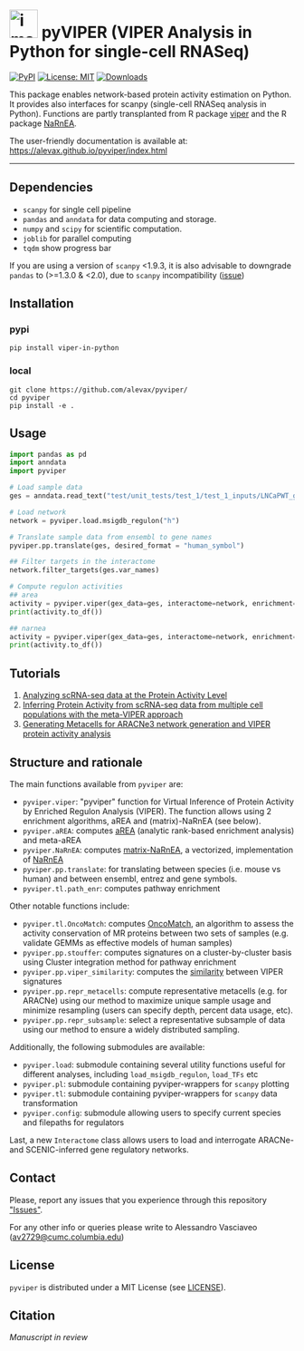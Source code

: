 # <img width="50" alt="image" src="https://github.com/alevax/pyviper/assets/92543296/3b1f14ab-68a1-49ab-b5b2-aa4f214ad995"> pyVIPER (VIPER Analysis in Python for single-cell RNASeq) 

<!-- [![PyPI](https://img.shields.io/pypi/v/viper-in-python?logo=PyPI)](https://pypi.org/project/viper-in-python) -->
[![PyPI](https://img.shields.io/badge/pypi-stable-darkgreeen?logo=PyPI)](https://pypi.org/project/viper-in-python)
[![License: MIT](https://img.shields.io/badge/License-MIT-yellow.svg)](https://opensource.org/licenses/MIT)
[![Downloads](https://static.pepy.tech/badge/viper-in-python)](https://pepy.tech/project/viper-in-python)

This package enables network-based protein activity estimation on Python.
It provides also interfaces for scanpy (single-cell RNASeq analysis in Python).
Functions are partly transplanted from R package [viper](https://www.bioconductor.org/packages/release/bioc/html/viper.html) and the R package [NaRnEA](https://github.com/califano-lab/NaRnEA). 

The user-friendly documentation is available at: https://alevax.github.io/pyviper/index.html

---

## Dependencies
- `scanpy` for single cell pipeline
- `pandas` and `anndata` for data computing and storage. 
- `numpy` and `scipy`  for scientific computation.
- `joblib` for parallel computing
- `tqdm` show progress bar

If you are using a version of `scanpy` <1.9.3, it is also advisable to downgrade `pandas` to (>=1.3.0 & <2.0), due to `scanpy` incompatibility ([issue](https://github.com/scverse/scanpy/issues/2564))

  
## Installation
### pypi
```shell
pip install viper-in-python
```
### local
```shell
git clone https://github.com/alevax/pyviper/
cd pyviper
pip install -e .
```

## Usage
```python
import pandas as pd
import anndata
import pyviper

# Load sample data
ges = anndata.read_text("test/unit_tests/test_1/test_1_inputs/LNCaPWT_gExpr_GES.tsv").T

# Load network
network = pyviper.load.msigdb_regulon("h")

# Translate sample data from ensembl to gene names
pyviper.pp.translate(ges, desired_format = "human_symbol")

## Filter targets in the interactome
network.filter_targets(ges.var_names)

# Compute regulon activities
## area
activity = pyviper.viper(gex_data=ges, interactome=network, enrichment="area")
print(activity.to_df())

## narnea
activity = pyviper.viper(gex_data=ges, interactome=network, enrichment="narnea", eset_filter=False)
print(activity.to_df())
```

## Tutorials
1. [Analyzing scRNA-seq data at the Protein Activity Level](https://github.com/alevax/pyviper/blob/main/Tutorials/Tutorial-1.ipynb)
2. [Inferring Protein Activity from scRNA-seq data from multiple cell populations with the meta-VIPER approach](https://github.com/alevax/pyviper/blob/main/Tutorials/Tutorial-2.ipynb)
3. [Generating Metacells for ARACNe3 network generation and VIPER protein activity analysis](https://github.com/alevax/pyviper/blob/main/Tutorials/Tutorial-3.ipynb) 

## Structure and rationale

The main functions available from `pyviper` are:
- `pyviper.viper`: "pyviper" function for Virtual Inference of Protein Activity by Enriched Regulon Analysis (VIPER). The function allows using 2 enrichment algorithms, aREA and (matrix)-NaRnEA (see below).
- `pyviper.aREA`: computes [aREA](https://www.nature.com/articles/ng.3593) (analytic rank-based enrichment analysis) and meta-aREA
- `pyviper.NaRnEA`: computes [matrix-NaRnEA](https://www.biorxiv.org/content/10.1101/2021.05.20.445002v5), a vectorized, implementation of [NaRnEA](https://www.mdpi.com/1099-4300/25/3/542)
- `pyviper.pp.translate`: for translating between species (i.e. mouse vs human) and between ensembl, entrez and gene symbols.
- `pyviper.tl.path_enr`: computes pathway enrichment

Other notable functions include:
- `pyviper.tl.OncoMatch`: computes [OncoMatch](https://doi.org/10.1158/2159-8290.CD-22-0342), an algorithm to assess the activity conservation of MR proteins between two sets of samples (e.g. validate GEMMs as effective models of human samples)
- `pyviper.pp.stouffer`: computes signatures on a cluster-by-cluster basis using Cluster integration method for pathway enrichment
- `pyviper.pp.viper_similarity`: computes the [similarity](https://s3.jcloud.sjtu.edu.cn/899a892efef34b1b944a19981040f55b-oss01/bioconductor/3.14/bioc/vignettes/viper/inst/doc/viper.pdf) between VIPER signatures
- `pyviper.pp.repr_metacells`: compute representative metacells (e.g. for ARACNe) using our method to maximize unique sample usage and minimize resampling (users can specify depth, percent data usage, etc).
- `pyviper.pp.repr_subsample`: select a representative subsample of data using our method to ensure a widely distributed sampling.

Additionally, the following submodules are available:
- `pyviper.load`: submodule containing several utility functions useful for different analyses, including `load_msigdb_regulon`, `load_TFs` etc
- `pyviper.pl`: submodule containing pyviper-wrappers for `scanpy` plotting
- `pyviper.tl`: submodule containing pyviper-wrappers for `scanpy` data transformation
- `pyviper.config`: submodule allowing users to specify current species and filepaths for regulators

Last, a new `Interactome` class allows users to load and interrogate ARACNe- and SCENIC-inferred gene regulatory networks.

## Contact
Please, report any issues that you experience through this repository ["Issues"](https://github.com/alevax/pyviper/issues).

For any other info or queries please write to Alessandro Vasciaveo (av2729@cumc.columbia.edu)

## License
`pyviper` is distributed under a MIT License (see [LICENSE](https://github.com/alevax/pyviper/blob/main/LICENSE)).


## Citation
_Manuscript in review_

